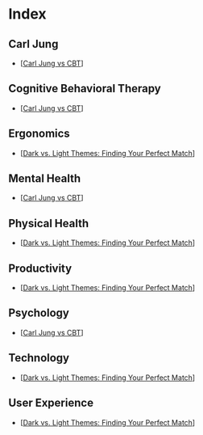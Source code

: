 # Index

## Carl Jung

- [[Carl Jung vs CBT]]

## Cognitive Behavioral Therapy

- [[Carl Jung vs CBT]]

## Ergonomics

- [[Dark vs. Light Themes: Finding Your Perfect Match]]

## Mental Health

- [[Carl Jung vs CBT]]

## Physical Health

- [[Dark vs. Light Themes: Finding Your Perfect Match]]

## Productivity

- [[Dark vs. Light Themes: Finding Your Perfect Match]]

## Psychology

- [[Carl Jung vs CBT]]

## Technology

- [[Dark vs. Light Themes: Finding Your Perfect Match]]

## User Experience

- [[Dark vs. Light Themes: Finding Your Perfect Match]]

[Carl Jung vs CBT]: ./posts/2023-12-14_carl_jung_vs_CBT.md
[Dark vs. Light Themes: Finding Your Perfect Match]: ./posts/2023-12-06_dark_vs_light_themes.md
